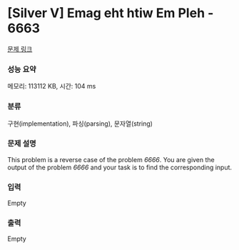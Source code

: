 # [Silver V] Emag eht htiw Em Pleh - 6663 

[문제 링크](https://www.acmicpc.net/problem/6663) 

### 성능 요약

메모리: 113112 KB, 시간: 104 ms

### 분류

구현(implementation), 파싱(parsing), 문자열(string)

### 문제 설명

<p>This problem is a reverse case of the problem <em>6666</em>. You are given the output of the problem <em>6666</em> and your task is to find the corresponding input.</p>

### 입력 

 Empty

### 출력 

 Empty

